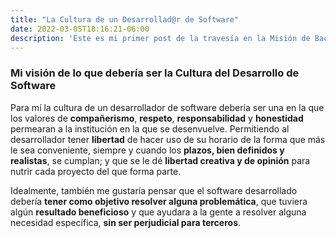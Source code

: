 ```yaml
---
title: "La Cultura de un Desarrollad@r de Software"
date: 2022-03-05T18:16:21-06:00
description: 'Este es mi primer post de la travesía en la Misión de Backend con Node JS de Launch X.'
---
```


### Mi visión de lo que debería ser la Cultura del Desarrollo de Software

Para mí la cultura de un desarrollador de software debería ser una en la que los valores de **compañerismo**, **respeto**, **responsabilidad** y **honestidad** permearan a la institución en la que se desenvuelve. Permitiendo al desarrollador tener **libertad** de hacer uso de su horario de la forma que más le sea conveniente, siempre y cuando los **plazos, bien definidos y realistas**, se cumplan; y que se le dé **libertad creativa y de opinión** para nutrir cada proyecto del que forma parte.

Idealmente, también me gustaría pensar que el software desarrollado debería **tener como objetivo resolver alguna problemática**, que tuviera algún **resultado beneficioso** y que ayudara a la gente a resolver alguna necesidad específica, **sin ser perjudicial para terceros**. 

